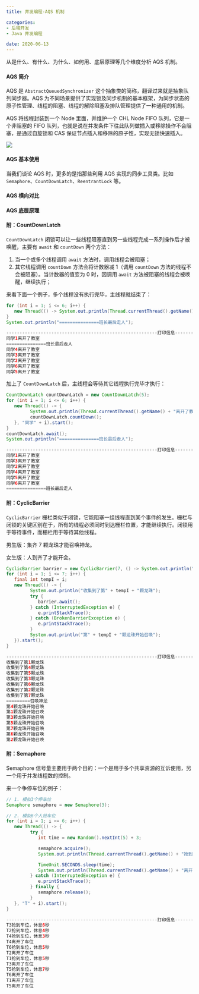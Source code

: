 ```yaml
---
title: 并发编程-AQS 机制

categories:
- 后端开发
- Java 并发编程

date: 2020-06-13
---
```

从是什么、有什么、为什么、如何用、底层原理等几个维度分析 AQS 机制。

#### AQS 简介
AQS 是 `AbstractQueuedSynchronizer` 这个抽象类的简称，翻译过来就是抽象队列同步器。AQS 为不同场景提供了实现锁及同步机制的基本框架，为同步状态的原子性管理、线程的阻塞、线程的解除阻塞及排队管理提供了一种通用的机制。

AQS 将线程封装到一个 Node 里面，并维护一个 CHL Node FIFO 队列，它是一个非阻塞的 FIFO 队列，也就是说在并发条件下往此队列做插入或移除操作不会阻塞，是通过自旋锁和 CAS 保证节点插入和移除的原子性，实现无锁快速插入。

![](https://upload-images.jianshu.io/upload_images/53727-ae36db58241c256b.png?imageMogr2/auto-orient/strip|imageView2/2/w/852/format/webp)



#### AQS 基本使用
当我们谈论 AQS 时，更多的是指那些利用 AQS 实现的同步工具类。比如 `Semaphore`、`CountDownLatch`、`ReentrantLock` 等。

#### AQS 横向对比

#### AQS 底层原理

#### 附：CountDownLatch
`CountDownLatch` 闭锁可以让一些线程阻塞直到另一些线程完成一系列操作后才被唤醒，主要有 `await` 和 `countDown` 两个方法：
1. 当一个或多个线程调用 `await` 方法时，调用线程会被阻塞；
1. 其它线程调用 `countDown` 方法会将计数器减 1（调用 `countDown` 方法的线程不会被阻塞）。当计数器的值变为 0 时，因调用 `await` 方法被阻塞的线程会被唤醒，继续执行；

来看下面一个例子，多个线程没有执行完毕，主线程就结束了：

```java
for (int i = 1; i <= 6; i++) {
   new Thread(() -> System.out.println(Thread.currentThread().getName() + "离开了教室"), "同学" + i).start();
}
System.out.println("===============班长最后走人");

---------------------------------------------------------打印信息----------------------------------------------------------
同学1离开了教室
===============班长最后走人
同学4离开了教室
同学3离开了教室
同学2离开了教室
同学6离开了教室
同学5离开了教室
```

加上了 `CountDownLatch` 后，主线程会等待其它线程执行完毕才执行：

```java
CountDownLatch countDownLatch = new CountDownLatch(5);
for (int i = 1; i <= 6; i++) {
   new Thread(() -> {
         System.out.println(Thread.currentThread().getName() + "离开了教室");
         countDownLatch.countDown();
   }, "同学" + i).start();
}
countDownLatch.await();
System.out.println("===============班长最后走人");

---------------------------------------------------------打印信息----------------------------------------------------------
同学1离开了教室
同学3离开了教室
同学2离开了教室
同学4离开了教室
同学5离开了教室
同学6离开了教室
===============班长最后走人
```

#### 附：CyclicBarrier
`CyclicBarrier` 栅栏类似于闭锁，它能阻塞一组线程直到某个事件的发生。栅栏与闭锁的关键区别在于，所有的线程必须同时到达栅栏位置，才能继续执行。闭锁用于等待事件，而栅栏用于等待其他线程。

男生版：集齐 7 颗龙珠才能召唤神龙。

女生版：人到齐了才能开会。

```java
CyclicBarrier barrier = new CyclicBarrier(7, () -> System.out.println("=========召唤神龙"));
for (int i = 1; i <= 7; i++) {
   final int tempI = i;
   new Thread(() -> {
         System.out.println("收集到了第" + tempI + "颗龙珠");
         try {
            barrier.await();
         } catch (InterruptedException e) {
            e.printStackTrace();
         } catch (BrokenBarrierException e) {
            e.printStackTrace();
         }
         System.out.println("第" + tempI + "颗龙珠开始召唤");
   }).start();
}

---------------------------------------------------------打印信息----------------------------------------------------------
收集到了第1颗龙珠
收集到了第4颗龙珠
收集到了第5颗龙珠
收集到了第3颗龙珠
收集到了第6颗龙珠
收集到了第2颗龙珠
收集到了第7颗龙珠
=========召唤神龙
第4颗龙珠开始召唤
第1颗龙珠开始召唤
第3颗龙珠开始召唤
第5颗龙珠开始召唤
第7颗龙珠开始召唤
第6颗龙珠开始召唤
第2颗龙珠开始召唤
```

#### 附：Semaphore
Semaphore 信号量主要用于两个目的：一个是用于多个共享资源的互诉使用，另一个用于并发线程数的控制。

来一个争停车位的例子：

```java
// 1. 模拟3个停车位
Semaphore semaphore = new Semaphore(3);

// 2. 模拟6个人抢车位
for (int i = 1; i <= 6; i++) {
   new Thread(() -> {
         try {
            int time = new Random().nextInt(5) + 3;

            semaphore.acquire();
            System.out.println(Thread.currentThread().getName() + "抢到车位，休息" + time + "秒");

            TimeUnit.SECONDS.sleep(time);
            System.out.println(Thread.currentThread().getName() + "离开了车位");
         } catch (InterruptedException e) {
            e.printStackTrace();
         } finally {
            semaphore.release();
         }
   }, "T" + i).start();
}

---------------------------------------------------------打印信息----------------------------------------------------------
T3抢到车位，休息6秒
T2抢到车位，休息4秒
T4抢到车位，休息3秒
T4离开了车位
T6抢到车位，休息5秒
T2离开了车位
T1抢到车位，休息5秒
T3离开了车位
T5抢到车位，休息7秒
T6离开了车位
T1离开了车位
T5离开了车位
```